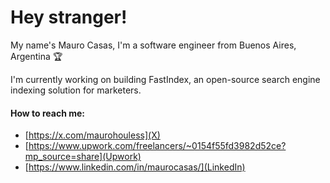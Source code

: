 # Hey stranger!

My name's Mauro Casas, I'm a software engineer from Buenos Aires, Argentina 🏆

I'm currently working on building FastIndex, an open-source search engine indexing solution for marketers.

#### How to reach me:

* [https://x.com/maurohouless](X)
* [https://www.upwork.com/freelancers/~0154f55fd3982d52ce?mp_source=share](Upwork)
* [https://www.linkedin.com/in/maurocasas/](LinkedIn)

<!--
**maurocasas/maurocasas** is a ✨ _special_ ✨ repository because its `README.md` (this file) appears on your GitHub profile.

Here are some ideas to get you started:

- 🔭 I’m currently working on ...
- 🌱 I’m currently learning ...
- 👯 I’m looking to collaborate on ...
- 🤔 I’m looking for help with ...
- 💬 Ask me about ...
- 📫 How to reach me: ...
- 😄 Pronouns: ...
- ⚡ Fun fact: ...
-->

